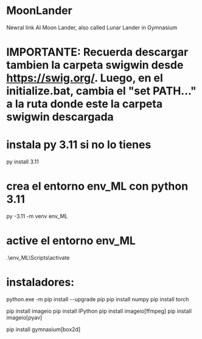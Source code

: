 # MoonLander

Newral link AI Moon Lander, also called Lunar Lander in Gymnasium


# IMPORTANTE: Recuerda descargar tambien la carpeta swigwin desde https://swig.org/. Luego, en el initialize.bat, cambia el "set PATH..." a la ruta donde este la carpeta swigwin descargada

# instala py 3.11 si no lo tienes
py install 3.11

# crea el entorno env_ML con python 3.11
py -3.11 -m venv env_ML

# active el entorno env_ML
.\env_ML\Scripts\activate


# instaladores:

python.exe -m pip install --upgrade pip
pip install numpy
pip install torch

pip install imageio
pip install IPython
pip install imageio[ffmpeg]
pip install imageio[pyav]

pip install gymnasium[box2d]

